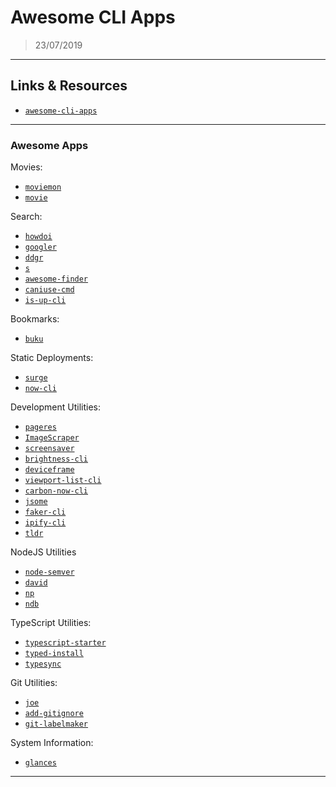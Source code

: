 # Awesome CLI Apps

> 23/07/2019

---

## Links & Resources

- [`awesome-cli-apps`](https://github.com/agarrharr/awesome-cli-apps)

---

### Awesome Apps

Movies:

- [`moviemon`](https://github.com/iCHAIT/moviemon)
- [`movie`](https://github.com/mayankchd/movie)

Search:

- [`howdoi`](https://github.com/gleitz/howdoi)
- [`googler`](https://github.com/jarun/googler)
- [`ddgr`](https://github.com/jarun/ddgr)
- [`s`](https://github.com/zquestz/s)
- [`awesome-finder`](https://github.com/mingrammer/awesome-finder)
- [`caniuse-cmd`](https://github.com/sgentle/caniuse-cmd)
- [`is-up-cli`](https://github.com/sindresorhus/is-up-cli)

Bookmarks:

- [`buku`](https://github.com/jarun/Buku)

Static Deployments:

- [`surge`](https://surge.sh/)
- [`now-cli`](https://github.com/zeit/now-cli)

Development Utilities:

- [`pageres`](https://github.com/sindresorhus/pageres)
- [`ImageScraper`](https://github.com/sananth12/ImageScraper)
- [`screensaver`](https://github.com/gillstrom/screensaver)
- [`brightness-cli`](https://github.com/kevva/brightness-cli)
- [`deviceframe`](https://github.com/c0bra/deviceframe)
- [`viewport-list-cli`](https://github.com/kevva/viewport-list-cli)
- [`carbon-now-cli`](https://github.com/mixn/carbon-now-cli)
- [`jsome`](https://github.com/Javascipt/Jsome)
- [`faker-cli`](https://github.com/lestoni/faker-cli)
- [`ipify-cli`](https://github.com/sindresorhus/ipify-cli)
- [`tldr`](https://github.com/tldr-pages/tldr)

NodeJS Utilities

- [`node-semver`](https://github.com/npm/node-semver)
- [`david`](https://github.com/alanshaw/david)
- [`np`](https://github.com/sindresorhus/np)
- [`ndb`](https://github.com/GoogleChromeLabs/ndb)

TypeScript Utilities:

- [`typescript-starter`](https://github.com/bitjson/typescript-starter)
- [`typed-install`](https://github.com/xavdid/typed-install)
- [`typesync`](https://github.com/jeffijoe/typesync)

Git Utilities:

- [`joe`](https://github.com/karan/joe)
- [`add-gitignore`](https://github.com/TejasQ/add-gitignore)
- [`git-labelmaker`](https://github.com/himynameisdave/git-labelmaker)

System Information:

- [`glances`](https://github.com/nicolargo/glances)

---
